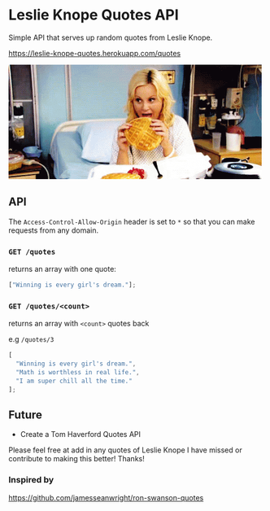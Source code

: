 # Leslie Knope Quotes API

Simple API that serves up random quotes from Leslie Knope.

https://leslie-knope-quotes.herokuapp.com/quotes

![waffle leslie](./waffles.gif)


## API 

The `Access-Control-Allow-Origin` header is set to `*` so that you can make requests from any domain.

### `GET /quotes`

returns an array with one quote:

```javascript
["Winning is every girl's dream."];
```

### `GET /quotes/<count>`

returns an array with `<count>` quotes back

e.g `/quotes/3`

```javascript
[
  "Winning is every girl's dream.",
  "Math is worthless in real life.",
  "I am super chill all the time."
];
```
## Future 

* Create a Tom Haverford Quotes API



Please feel free at add in any quotes of Leslie Knope I have missed or contribute to making this better! Thanks!

### Inspired by

https://github.com/jamesseanwright/ron-swanson-quotes
